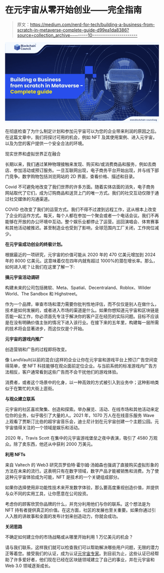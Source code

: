 # 在元宇宙从零开始创业——完全指南

> 原文：<https://medium.com/nerd-for-tech/building-a-business-from-scratch-in-metaverse-complete-guide-d99ea1da8386?source=collection_archive---------10----------------------->

![](img/170bebe4fc423a3e9892715b4da01bc1.png)

在彻底检查了为什么制定计划和参加元宇宙可以为您的企业带来利润的原因之后。在这篇文章中，我们将探讨可用的机会，例如 NFT 及其使用案例、进入元宇宙，以及为您的客户提供一个安全合法的环境。

现实世界和虚拟世界正在融合

长期以来，我们通过某种物理接触来发现、购买和/或消费商品和服务，例如去商店、参加活动或预订服务。一旦互联网出现，电子商务平台开始出现，并与线下部门竞争。数字购物包括浏览网站的 2D 界面，查看价格、描述和目录。

Covid 不可避免地改变了我们世界的许多方面。随着实体店面的消失，电子商务网站取代了它们，成为订购商品和送货上门的唯一方式。我们的社交互动仅限于通过社交媒体的沟通渠道。

COVID 也改变了我们的运营方式。我们不得不过渡到远程工作，这从根本上改变了企业的运作方式。每天，每个人都在参加一个聚会或者一个电话会议。我们不再能够在开放的办公环境中互动。整个娱乐业都停止了运营。巡回演唱会、体育赛事和其他活动被推迟。甚至制造业也受到了影响，全球范围内工厂关闭，工作岗位减少。

**在元宇宙成功创业的终极计划。**

根据最近的一项研究，元宇宙的价值可能从 2020 年的 470 亿美元增加到 2024 年的 8000 亿美元。这意味着仅在四年内就有超过 1000%的潜在增长率。那么，如何进入呢？让我们在这里了解一下:

**搞元宇宙活动调研**

构建未来的公司包括微软、Meta、Spatial、Decentraland、Roblox、Wilder World、The Sandbox 和 Highstreet。

作为一个品牌，审查市场和潜力需要你批判性地评估，而不仅仅是别人在做什么，技术是如何发展的，或者进入市场的渠道是什么。如果你想知道元宇宙和区块链是否能一起工作，你必须首先专注于解决你的客户正在经历的实际问题。目标不应该是在没有明确价值主张的情况下进入该行业。在接下来的五年里，构建每一层所需的技术将会显著进步，而这仅仅是个开始。

**元宇宙的游戏内推广**

创造营销和广告的过程即将改变。

像 LandVault(以前的混合)这样的企业让你在元宇宙和游戏平台上预订广告空间变得简单，使 NFT 科技能够在观众面前定位企业。与当前系统的标准游戏内广告方法相反，客户通常看到这些广告而不会干扰他们的游戏体验。

消费者，或者这个场景中的化身，以一种高效的方式被引入到业务中；这种影响类似于在繁忙的大街上逛街。

**与观众建立联系**

元宇宙的社区喜欢聚集、创造和探索。举办展览、活动、在线市场和其他活动来定位你的业务，似乎吸引了大量的人。2021 年，1070 万人在在线音乐服务 Wave 上观看了贾斯汀比伯的超宇宙音乐会，迪士尼计划在元宇宙创建一个主题公园。元宇宙值得关注的一个领域是娱乐和活动。

2020 年，Travis Scott 在集中的元宇宙游戏堡垒之夜中表演，吸引了 4580 万观众。除了卖东西，他还从中获利 2000 万美元。

**利用 NFTs**

来自 Valtech 的 Web3 研究员罗伯特·霍尔姆·汤姆森也强调了直接购买虚拟形象的方法在未来的流行。这表明只有在数字领域，数字产品才能被销售和消费。为了使这种元宇宙体验成为可能，NFT 是技术的一个关键组成部分。

如果你选择使用非功能性技术来开发数字体验，那么要高度重视创造价值，并提供与众不同的实用工具，让你愿意在公司投资。

考虑你的顾客欣赏你品牌的什么，并充分利用他们与你的联系。这个想法是为 NFT 持有者提供真正的价值。在这方面，社区的发展也至关重要。如果你通过引人入胜的讲故事和全面的发布计划来创造动力，你就会成功。

**关闭思路**

不确定如何建立你的市场战略或从哪里开始利用 1 万亿美元的机会？

请与我们联系，这样我们就可以检查我们可以帮助解决哪些用户问题，无限的潜力正等着您。接受我们的认证，成为认证[元宇宙专家](https://www.blockchain-council.org/certifications/certified-metaverse-expert/)。到目前为止，这些认证已经帮助了许多爱好者，他们现在已经在区块链领域建立了自己的事业，并在元宇宙和 Web 3.0 领域逐渐成长。